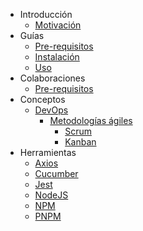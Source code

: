 - Introducción
    - [Motivación](./motivacion.md)
- Guías 
    - [Pre-requisitos](./guias/prerequisitos.md)
    - [Instalación](./guias/instalacion.md)
    - [Uso](./guias/instalacion.md)
- Colaboraciones
    - [Pre-requisitos](./guias/prerequisitos-colaboracion.md)
- Conceptos
    - [DevOps](./conceptos/devops.md)
        - [Metodologías ágiles](./conceptos/agile.md)
            - [Scrum](./conceptos/scrum.md)
            - [Kanban](./conceptos/kanban.md)
- Herramientas
    - [Axios](./tools/axios.md)
    - [Cucumber](./tools/cucumber.md)
    - [Jest](./tools/pnpm.md)
    - [NodeJS](./tools/nodejs.md)
    - [NPM](./tools/npm.md)
    - [PNPM](./tools/pnpm.md)
    
    